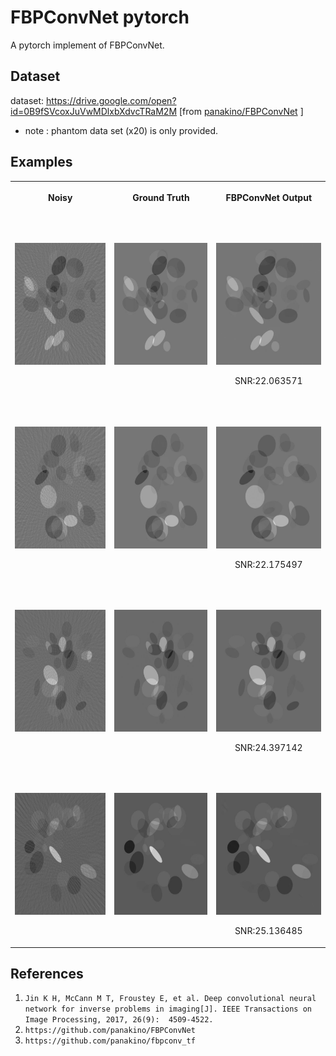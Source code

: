 # FBPConvNet pytorch

A pytorch implement of FBPConvNet.
## Dataset
dataset: https://drive.google.com/open?id=0B9fSVcoxJuVwMDlxbXdvcTRaM2M [from [panakino/FBPConvNet](https://github.com/panakino/FBPConvNet) ]
* note : phantom data set (x20) is only provided.
## Examples
<table>
    <tr>
        <th style="text-align:center;">
            <p>Noisy</p>
        </th>
        <th style="text-align:center;">
            <p>Ground Truth<p>
        </th>
        <th style="text-align:center;"> 
            <p>FBPConvNet Output</p>
        </th>
    </tr>
    <tr>
        <td style="text-align:center;">
            <img src="/readme_image/1-noisy.jpg" height="195px" style="max-width:100%;">
        </td>
        <td style="text-align:center;">
            <img src="/readme_image/1-orig.jpg" height="195px" style="max-width:100%;">
        </td>
        <td style="text-align:center;">
            <p>&nbsp</p>
            <img src="/readme_image/1-pred.jpg" height="195px" style="max-width:100%;">
            <p align="center">SNR:22.063571</p>
        </td>
    </tr>
    <tr>
        <td style="text-align:center">
            <img src="/readme_image/2-noisy.jpg" height="195px" style="max-width:100%;">
        </td>
        <td style="text-align:center">
            <img src="/readme_image/2-orig.jpg" height="195px" style="max-width:100%;">
        </td>
        <td style="text-align:center">
            <p>&nbsp</p>
            <img src="/readme_image/2-pred.jpg" height="195px" style="max-width:100%;">
            <p align="center">SNR:22.175497</p>
        </td>
    </tr>
    <tr>
        <td style="text-align:center">
            <img src="/readme_image/3-noisy.jpg" height="195px" style="max-width:100%;">
        </td>
        <td style="text-align:center">
            <img src="/readme_image/3-orig.jpg" height="195px" style="max-width:100%;">
        </td>
        <td style="text-align:center">
            <p>&nbsp</p>
            <img src="/readme_image/3-pred.jpg" height="195px" style="max-width:100%;">
            <p align="center">SNR:24.397142</p>
        </td>
    </tr>
    <tr>
        <td style="text-align:center">
            <img src="/readme_image/4-noisy.jpg" height="195px" style="max-width:100%;">
        </td>
        <td style="text-align:center">
            <img src="/readme_image/4-orig.jpg" height="195px" style="max-width:100%;">
        </td>
        <td style="text-align:center">
            <p>&nbsp</p>
            <img src="/readme_image/4-pred.jpg" height="195px" style="max-width:100%;">
            <p align="center">SNR:25.136485</p>
        </td>
    </tr>
</table>

## References

1. `Jin K H, McCann M T, Froustey E, et al. Deep convolutional neural network for inverse problems in imaging[J]. IEEE Transactions on Image Processing, 2017, 26(9): 
   4509-4522.`
2. `https://github.com/panakino/FBPConvNet`
3. `https://github.com/panakino/fbpconv_tf`

